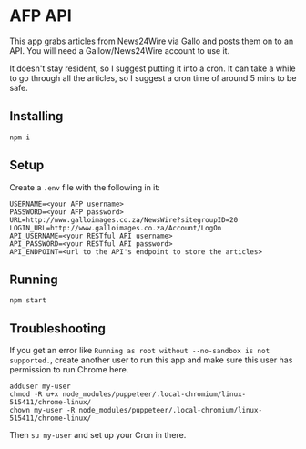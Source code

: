 # AFP API

This app grabs articles from News24Wire via Gallo and posts them on to an API. You will need a Gallow/News24Wire account to use it.

It doesn't stay resident, so I suggest putting it into a cron. It can take a while to go through all the articles, so I suggest a cron time of around 5 mins to be safe.

## Installing

`npm i`

## Setup

Create a `.env` file with the following in it:

```
USERNAME=<your AFP username>
PASSWORD=<your AFP password>
URL=http://www.galloimages.co.za/NewsWire?sitegroupID=20
LOGIN_URL=http://www.galloimages.co.za/Account/LogOn
API_USERNAME=<your RESTful API username>
API_PASSWORD=<your RESTful API password>
API_ENDPOINT=<url to the API's endpoint to store the articles>
```

## Running

`npm start`

## Troubleshooting

If you get an error like `Running as root without --no-sandbox is not supported.`, create another user to run this app and make sure this user has permission to run Chrome here.

```
adduser my-user
chmod -R u+x node_modules/puppeteer/.local-chromium/linux-515411/chrome-linux/
chown my-user -R node_modules/puppeteer/.local-chromium/linux-515411/chrome-linux/
```

Then `su my-user` and set up your Cron in there. 